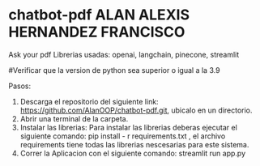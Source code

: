# chatbot-pdf ALAN ALEXIS HERNANDEZ FRANCISCO 
Ask your pdf
Librerias usadas: openai, langchain, pinecone, streamlit

#Verificar que la version de python sea superior o igual a la 3.9

Pasos:
1. Descarga el repositorio del siguiente link: https://github.com/AlanOOP/chatbot-pdf.git, ubicalo en un directorio.
2. Abrir una terminal de la carpeta.
3. Instalar las librerias:
  Para instalar las librerias deberas ejecutar el siguiente comando: pip install - r requirements.txt , el archivo requirements tiene todas las librerias nescesarias   para este sistema. 
4. Correr la Aplicacion con el siguiente comando: streamlit run app.py
